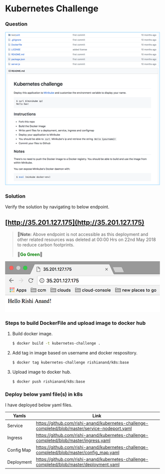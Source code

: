 # Kubernetes Challenge

### Question
![Alt text](resources/question.png?raw=true "Title")


### Solution
Verify the solution by navigating to below endpoint.

## [http://35.201.127.175](http://35.201.127.175)
> &#x1F538;**Note:** Above endpoint is not accessible as this deployment and other related resources was deleted at 00:00 Hrs on 22nd May 2018 to reduce carbon footprints. 
> 
> &#x1F34F;<span style="color:Green;"><b>Go Green</b></span>&#x1F34F;


![Alt text](resources/success_message.png?raw=true "Title")

### Steps to build DockerFile and upload image to docker hub
1. Build docker image.
    ```sh
    $ docker build -t kubernetes-challenge .
    ```
2. Add tag in image based on username and docker respository.
    ```sh
    $ docker tag kubernetes-challenge rishianand/k8s:base
    ```
3. Upload image to docker hub.
    ```sh
    $ docker push rishianand/k8s:base
    ```
    
### Deploy below yaml file(s) in k8s 

I have deployed below yaml files.

| Yamls | Link |
| ------ | ------ |
| Service | https://github.com/rishi-anand/kubernetes-challenge-completed/blob/master/service-nodeport.yaml |
| Ingress | https://github.com/rishi-anand/kubernetes-challenge-completed/blob/master/ingress.yaml |
| Config Map | https://github.com/rishi-anand/kubernetes-challenge-completed/blob/master/config_map.yaml |
| Deployment | https://github.com/rishi-anand/kubernetes-challenge-completed/blob/master/deployment.yaml|

